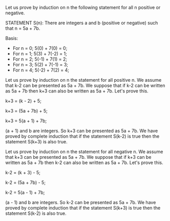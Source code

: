 Let us prove by induction on n the following statement for all n positive or negative.

STATEMENT S(n): There are integers a and b (positive or negative) such that n = 5a + 7b.

Basis: 
* For n = 0; 5(0) + 7(0) = 0;
* For n = 1; 5(3) + 7(-2) = 1;
* For n = 2; 5(-1) + 7(1) = 2;
* For n = 3; 5(2) + 7(-1) = 3;
* For n = 4; 5(-2) + 7(2) = 4;

Let us prove by induction on n the statement for all positive n.
We assume that k-2 can be presented as 5a + 7b. We suppose that if k-2 can be written as 5a + 7b then k+3 can also be written as 5a + 7b. Let's prove this.

k+3 = (k - 2) + 5;

k+3 = (5a + 7b) + 5;

k+3 = 5(a + 1) + 7b;

(a + 1) and b are integers. So k+3 can be presented as 5a + 7b. We have proved by complete induction that if the statement S(k-2) is true then the statement S(k+3) is also true.

Let us prove by induction on n the statement for all negative n.
We assume that k+3 can be presented as 5a + 7b. We suppose that if k+3 can be written as 5a + 7b then k-2 can also be written as 5a + 7b. Let's prove this.

k-2 = (k + 3) - 5;

k-2 = (5a + 7b) - 5;

k-2 = 5(a - 1) + 7b;

(a - 1) and b are integers. So k-2 can be presented as 5a + 7b. We have proved by complete induction that if the statement S(k+3) is true then the statement S(k-2) is also true.
